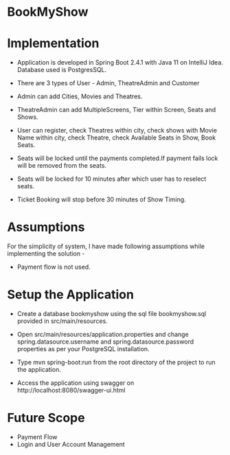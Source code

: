 # BookMyShow
# Implementation
- Application is developed in Spring Boot 2.4.1 with Java 11 on IntelliJ Idea. Database used is PostgresSQL.

- There are 3 types of User - Admin, TheatreAdmin and Customer

- Admin can add Cities, Movies and Theatres.

- TheatreAdmin can add MultipleScreens, Tier within Screen, Seats and Shows.

- User can register, check Theatres within city, check shows with Movie Name within city, check Theatre, check Available Seats in Show, Book Seats.

- Seats will be locked until the payments completed.If payment fails lock will be removed from the seats.

- Seats will be locked for 10 minutes after which user has to reselect seats.

- Ticket Booking will stop before 30 minutes of Show Timing.

# Assumptions

For the simplicity of system, I have made following assumptions while implementing the solution -

- Payment flow is not used.

# Setup the Application

- Create a database bookmyshow using the sql file bookmyshow.sql provided in src/main/resources.

- Open src/main/resources/application.properties and change spring.datasource.username and spring.datasource.password properties as per your PostgreSQL installation.

- Type mvn spring-boot:run from the root directory of the project to run the application.

- Access the application using swagger on http://localhost:8080/swagger-ui.html

# Future Scope

- Payment Flow
- Login and User Account Management
